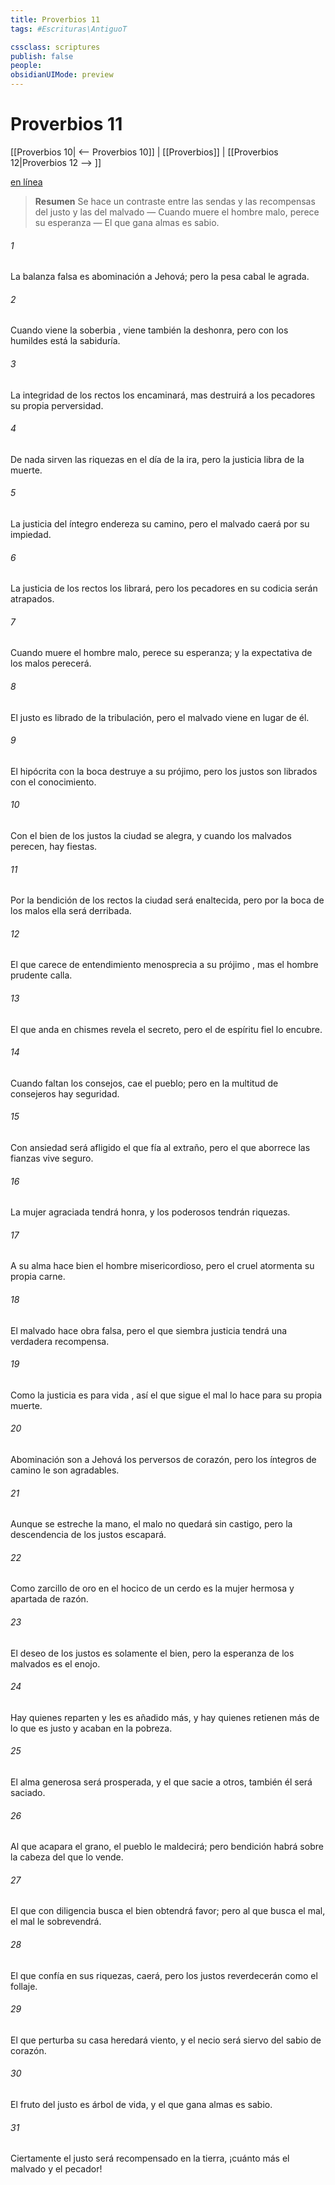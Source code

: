 ```yaml
---
title: Proverbios 11
tags: #Escrituras\AntiguoT

cssclass: scriptures
publish: false
people:
obsidianUIMode: preview
---
```


# Proverbios 11
[[Proverbios 10| <-- Proverbios 10]] | [[Proverbios]] | [[Proverbios 12|Proverbios 12 --> ]]

[en línea](https://churchofjesuschrist.org/study/scriptures/ot/prov/11?lang=spa)

> __Resumen__
Se hace un contraste entre las sendas y las recompensas del justo y las del malvado — Cuando muere el hombre malo, perece su esperanza — El que gana almas es sabio.

###### 1 
La balanza falsa es abominación a Jehová;
pero la pesa cabal le agrada.

###### 2 
Cuando viene la 
soberbia
, viene también la deshonra,
pero con los humildes está la sabiduría.

###### 3 
La 
integridad
 de los rectos los encaminará,
mas destruirá a los pecadores su propia perversidad.

###### 4 
De nada sirven las riquezas en el día de 
la
 ira,
pero la justicia libra de la muerte.

###### 5 
La justicia del íntegro endereza su camino,
pero el malvado caerá por su impiedad.

###### 6 
La justicia de los rectos los librará,
pero los pecadores en su codicia serán atrapados.

###### 7 
Cuando muere el hombre malo, perece 
su
 esperanza;
y la expectativa de los malos perecerá.

###### 8 
El justo es librado de la tribulación,
pero el malvado viene en lugar de él.

###### 9 
El 
hipócrita
 con la boca destruye a su prójimo,
pero los 
justos
 son librados con el conocimiento.

###### 10 
Con el bien de los justos la ciudad se alegra,
y cuando los malvados perecen, hay fiestas.

###### 11 
Por la bendición de los rectos la ciudad será enaltecida,
pero por la boca de los malos ella será derribada.

###### 12 
El que carece de entendimiento menosprecia a su 
prójimo
,
mas el hombre prudente calla.

###### 13 
El que anda en 
chismes
 revela el secreto,
pero el de espíritu fiel lo encubre.

###### 14 
Cuando faltan 
los
 consejos, cae el pueblo;
pero en la multitud de consejeros hay seguridad.

###### 15 
Con ansiedad será afligido el que fía al extraño,
pero el que aborrece las fianzas vive seguro.

###### 16 
La mujer agraciada tendrá honra,
y los poderosos tendrán riquezas.

###### 17 
A su alma hace bien el hombre misericordioso,
pero el cruel atormenta su propia carne.

###### 18 
El malvado hace obra falsa,
pero el que siembra justicia tendrá una verdadera recompensa.

###### 19 
Como la justicia es para 
vida
,
así el que sigue el mal 
lo hace
 para su propia muerte.

###### 20 
Abominación son a Jehová los perversos de corazón,
pero los íntegros de camino le son agradables.

###### 21 
Aunque
 se estreche la mano, el malo no quedará sin castigo,
pero la descendencia de los justos escapará.

###### 22 
Como zarcillo de oro en el hocico de un cerdo
es la mujer hermosa y apartada de razón.

###### 23 
El deseo de los justos es solamente el bien,
pero
 la esperanza de los malvados es el enojo.

###### 24 
Hay quienes reparten y les es añadido más,
y hay quienes retienen más de lo que es justo y 
acaban
 en la pobreza.

###### 25 
El alma generosa será prosperada,
y el que sacie a otros, también él será saciado.

###### 26 
Al que acapara el grano, el pueblo le maldecirá;
pero bendición habrá sobre la cabeza del que lo vende.

###### 27 
El que con diligencia busca el bien obtendrá favor;
pero al que busca el mal, el mal le sobrevendrá.

###### 28 
El que confía en sus riquezas, caerá,
pero los justos reverdecerán como el follaje.

###### 29 
El que perturba su 
casa
 heredará viento,
y el necio será siervo del sabio de corazón.

###### 30 
El fruto del justo es árbol de vida,
y el que gana almas es sabio.

###### 31 
Ciertamente el justo será 
recompensado
 en la tierra,
¡cuánto más el malvado y el pecador!

